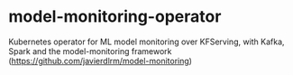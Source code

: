 # model-monitoring-operator
Kubernetes operator for ML model monitoring over KFServing, with Kafka, Spark and the model-monitoring framework (https://github.com/javierdlrm/model-monitoring)
